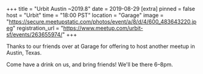 
+++
title = "Urbit Austin ~2019.8"
date = 2019-08-29
[extra]
pinned = false
host = "Urbit"
time = "18:00 PST"
location = "Garage"
image = "https://secure.meetupstatic.com/photos/event/a/8/d/4/600_483643220.jpeg"
registration_url = "https://www.meetup.com/urbit-sf/events/263655974/"
+++

Thanks to our friends over at Garage for offering to host another meetup in Austin, Texas.

Come have a drink on us, and bring friends! We'll be there 6–8pm. 
